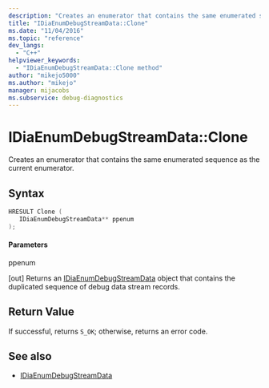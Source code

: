 ```yaml
---
description: "Creates an enumerator that contains the same enumerated sequence as the current debug data stream enumerator."
title: "IDiaEnumDebugStreamData::Clone"
ms.date: "11/04/2016"
ms.topic: "reference"
dev_langs:
  - "C++"
helpviewer_keywords:
  - "IDiaEnumDebugStreamData::Clone method"
author: "mikejo5000"
ms.author: "mikejo"
manager: mijacobs
ms.subservice: debug-diagnostics
---
```

# IDiaEnumDebugStreamData::Clone

Creates an enumerator that contains the same enumerated sequence as the current enumerator.

## Syntax

```C++
HRESULT Clone ( 
   IDiaEnumDebugStreamData** ppenum
);
```

#### Parameters
 ppenum

[out] Returns an [IDiaEnumDebugStreamData](../../debugger/debug-interface-access/idiaenumdebugstreamdata.md) object that contains the duplicated sequence of debug data stream records.

## Return Value
 If successful, returns `S_OK`; otherwise, returns an error code.

## See also
- [IDiaEnumDebugStreamData](../../debugger/debug-interface-access/idiaenumdebugstreamdata.md)
